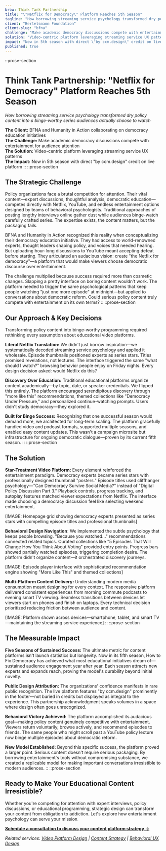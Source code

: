 ```yaml
---
brow: Think Tank Partnership
title: "\"Netflix for Democracy\" Platform Reaches 5th Season"
tagline: "How borrowing streaming service psychology transformed dry policy content into a binge-worthy series audiences actually choose to watch"
client: "Bertelsmann Foundation"
client-slug: "bfna"
challenge: "Make academic democracy discussions compete with entertainment for audience attention"
solution: "Video-centric platform leveraging streaming service UX patterns"
impact: "Now in 5th season with direct \"by ccm.design\" credit on live platform"
published: true
---
```


::prose-section
# Think Tank Partnership: "Netflix for Democracy" Platform Reaches 5th Season

*How borrowing streaming service psychology transformed dry policy content into a binge-worthy series audiences actually choose to watch*

**The Client:** BFNA and Humanity in Action collaborating on democracy education initiatives  
**The Challenge:** Make academic democracy discussions compete with entertainment for audience attention  
**The Solution:** Video-centric platform leveraging streaming service UX patterns  
**The Impact:** Now in 5th season with direct "by ccm.design" credit on live platform
::
::prose-section
## The Strategic Challenge

Policy organizations face a brutal competition for attention. Their vital content—expert discussions, thoughtful analysis, democratic education—competes directly with Netflix, YouTube, and endless entertainment options designed by teams of behavioral psychologists. Traditional approaches of posting lengthy interviews online gather dust while audiences binge-watch carefully crafted series. The expertise exists, the content matters, but the packaging fails.

BFNA and Humanity in Action recognized this reality when conceptualizing their democracy education initiative. They had access to world-renowned experts, thought leaders shaping policy, and voices that needed hearing. But uploading hour-long discussions to YouTube meant accepting defeat before starting. They articulated an audacious vision: create "the Netflix for democracy"—a platform that would make viewers choose democratic discourse over entertainment.

The challenge multiplied because success required more than cosmetic changes. Slapping a pretty interface on boring content wouldn't work. The platform needed to trigger the same psychological patterns that keep people watching "just one more episode" at midnight—but applied to conversations about democratic reform. Could serious policy content truly compete with entertainment on its own terms?
::
::prose-section

## Our Approach & Key Decisions

Transforming policy content into binge-worthy programming required rethinking every assumption about educational video platforms.

**Literal Netflix Translation:** We didn't just borrow inspiration—we systematically decoded streaming service psychology and applied it wholesale. Episode thumbnails positioned experts as series stars. Titles promised revelations, not lectures. The interface triggered the same "what should I watch?" browsing behavior people enjoy on Friday nights. Every design decision asked: would Netflix do this?

**Discovery Over Education:** Traditional educational platforms organize content academically—by topic, date, or speaker credentials. We flipped this entirely. The platform encouraged serendipitous discovery through "more like this" recommendations, themed collections like "Democracy Under Pressure," and personalized continue-watching prompts. Users didn't study democracy—they explored it.

**Built for Binge Success:** Recognizing that one successful season would demand more, we architected for long-term scaling. The platform gracefully handled video and podcast formats, supported multiple seasons, and enabled easy content updates. This wasn't a campaign microsite but infrastructure for ongoing democratic dialogue—proven by its current fifth season.
::
::prose-section

## The Solution

**Star-Treatment Video Platform:**
Every element reinforced the entertainment paradigm. Democracy experts became series stars with professionally designed thumbnail "posters." Episode titles used cliffhanger psychology—"Can Democracy Survive Social Media?" instead of "Digital Policy Discussion Part 3." Playback controls, progress tracking, and autoplay features matched viewer expectations from Netflix. The interface made choosing a democracy discussion feel like selecting weekend entertainment.

[IMAGE: Homepage grid showing democracy experts presented as series stars with compelling episode titles and professional thumbnails]

**Behavioral Design Navigation:**
We implemented the subtle psychology that keeps people browsing. "Because you watched..." recommendations connected related topics. Curated collections like "5 Episodes That Will Change How You Think About Voting" provided entry points. Progress bars showed partially watched episodes, triggering completion desire. The platform didn't organize content—it orchestrated discovery journeys.

[IMAGE: Episode player interface with sophisticated recommendation engine showing "More Like This" and themed collections]

**Multi-Platform Content Delivery:**
Understanding modern media consumption meant designing for every context. The responsive platform delivered consistent experiences from morning commute podcasts to evening smart TV viewing. Seamless transitions between devices let viewers start on phones and finish on laptops. Every technical decision prioritized reducing friction between audience and content.

[IMAGE: Platform shown across devices—smartphone, tablet, and smart TV—maintaining the streaming service experience]
::
::prose-section

## The Measurable Impact

**Five Seasons of Sustained Success:** The ultimate metric for content platforms isn't launch statistics but longevity. Now in its fifth season, How to Fix Democracy has achieved what most educational initiatives dream of—sustained audience engagement year after year. Each season attracts new experts and expands reach, proving the model's durability beyond initial novelty.

**Public Design Attribution:** The organizations' confidence manifests in rare public recognition. The live platform features "by ccm.design" prominently in the footer—not buried in credits but displayed as integral to the experience. This partnership acknowledgment speaks volumes in a space where design often goes unrecognized.

**Behavioral Victory Achieved:** The platform accomplished its audacious goal—making policy content genuinely competitive with entertainment. Viewers return voluntarily, browse actively, and recommend episodes to friends. The same people who might scroll past a YouTube policy lecture now binge multiple episodes about democratic reform.

**New Model Established:** Beyond this specific success, the platform proved a larger point. Serious content doesn't require serious packaging. By borrowing entertainment's tools without compromising substance, we created a replicable model for making important conversations irresistible to modern audiences.
::
::prose-section

## Ready to Make Your Educational Content Irresistible?

Whether you're competing for attention with expert interviews, policy discussions, or educational programming, strategic design can transform your content from obligation to addiction. Let's explore how entertainment psychology can serve your mission.

**[Schedule a consultation to discuss your content platform strategy →](#)**

*Related services: [Video Platform Design](#) | [Content Strategy](#) | [Behavioral UX Design](#)*
